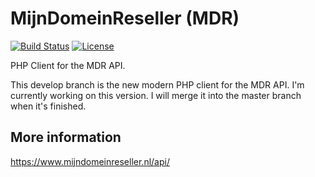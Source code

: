 # MijnDomeinReseller (MDR)

[![Build Status](https://travis-ci.org/Rido/MijnDomeinReseller.svg?branch=develop)](https://travis-ci.org/Rido/MijnDomeinReseller)
[![License](https://poser.pugx.org/rido/mijndomeinreseller/license)](https://packagist.org/packages/rido/mijndomeinreseller)

PHP Client for the MDR API.

This develop branch is the new modern PHP client for the MDR API. I'm currently working on this version.
I will merge it into the master branch when it's finished.

## More information
https://www.mijndomeinreseller.nl/api/